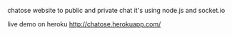 chatose website to public and private chat
it's using node.js and socket.io

live demo on heroku
http://chatose.herokuapp.com/